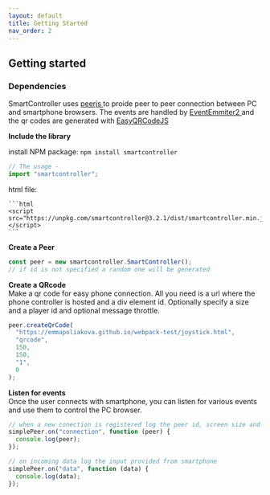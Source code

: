 ```yaml
---
layout: default
title: Getting Started
nav_order: 2
---
```


## Getting started

### Dependencies

SmartController uses <a href='https://peerjs.com/'> peerjs </a> to proide peer to peer connection between PC and smartphone browsers. The events are handled by <a href ='https://github.com/EventEmitter2/EventEmitter2'> EventEmmiter2 </a> and the qr codes are generated with <a href='https://github.com/ushelp/EasyQRCodeJS'> EasyQRCodeJS</a>

**Include the library**

install NPM package:
`npm install smartcontroller`

```js
// The usage -
import "smartcontroller";
```

html file:

    ```html
    <script src="https://unpkg.com/smartcontroller@3.2.1/dist/smartcontroller.min.js"> </script>
    ```

**Create a Peer**

```javascript
const peer = new smartcontroller.SmartController();
// if id is not specified a random one will be generated
```

**Create a QRcode** \
Make a qr code for easy phone connection. All you need is a url where the phone controller is hosted and a div element id.
Optionally specify a size and a player id and optional message throttle.

```javascript
peer.createQrCode(
  "https://emmapoliakova.github.io/webpack-test/joystick.html",
  "qrcode",
  150,
  150,
  "1",
  0
);
```

**Listen for events** \
Once the user connects with smartphone, you can listen for various events and use them to control the PC browser.

```javascript
// when a new conection is registered log the peer id, screen size and player id if specified
simplePeer.on("connection", function (peer) {
  console.log(peer);
});

// on incoming data log the input provided from smartphone
simplePeer.on("data", function (data) {
  console.log(data);
});
```
